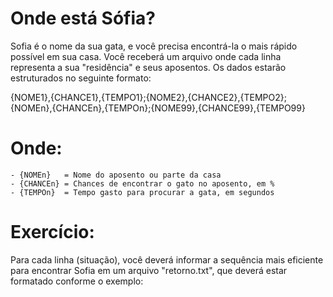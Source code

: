 # Onde está Sófia?

Sofia é o nome da sua gata, e você precisa encontrá-la o mais rápido possível em sua casa.
Você receberá um arquivo onde cada linha representa a sua "residência" e seus aposentos. Os dados estarão estruturados no seguinte formato:

{NOME1},{CHANCE1},{TEMPO1};{NOME2},{CHANCE2},{TEMPO2};{NOMEn},{CHANCEn},{TEMPOn};{NOME99},{CHANCE99},{TEMPO99}

# Onde:
	- {NOMEn}   = Nome do aposento ou parte da casa
	- {CHANCEn} = Chances de encontrar o gato no aposento, em %
	- {TEMPOn}  = Tempo gasto para procurar a gata, em segundos

# Exercício:
Para cada linha (situação), você deverá informar a sequência mais eficiente para encontrar Sofia em um arquivo "retorno.txt", que 
deverá estar formatado conforme o exemplo: